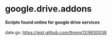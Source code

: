 # google.drive.addons
**Scripts found online for google drive services**
<br><br>
date.gs: https://gist.github.com/thomx12/9930038

